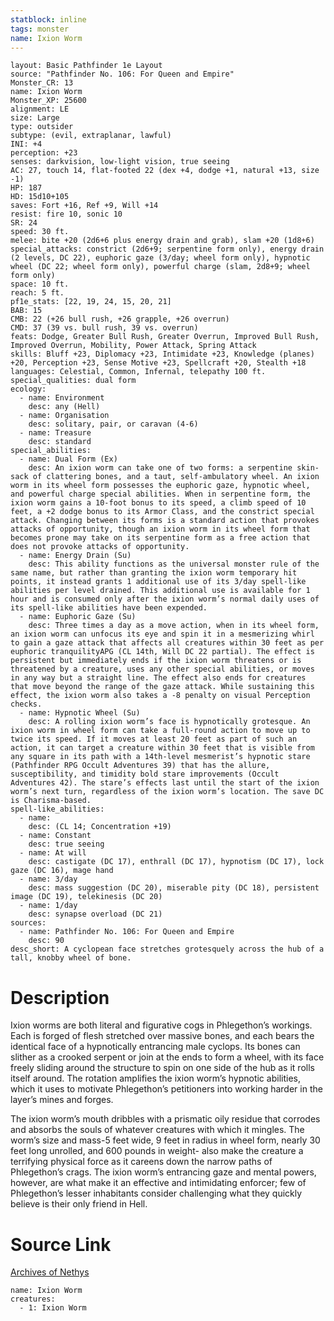 ```yaml
---
statblock: inline
tags: monster
name: Ixion Worm
---
```

```statblock
layout: Basic Pathfinder 1e Layout
source: "Pathfinder No. 106: For Queen and Empire"
Monster_CR: 13
name: Ixion Worm
Monster_XP: 25600
alignment: LE
size: Large
type: outsider
subtype: (evil, extraplanar, lawful)
INI: +4
perception: +23
senses: darkvision, low-light vision, true seeing
AC: 27, touch 14, flat-footed 22 (dex +4, dodge +1, natural +13, size -1)
HP: 187
HD: 15d10+105
saves: Fort +16, Ref +9, Will +14
resist: fire 10, sonic 10
SR: 24
speed: 30 ft.
melee: bite +20 (2d6+6 plus energy drain and grab), slam +20 (1d8+6)
special_attacks: constrict (2d6+9; serpentine form only), energy drain (2 levels, DC 22), euphoric gaze (3/day; wheel form only), hypnotic wheel (DC 22; wheel form only), powerful charge (slam, 2d8+9; wheel form only)
space: 10 ft.
reach: 5 ft.
pf1e_stats: [22, 19, 24, 15, 20, 21]
BAB: 15
CMB: 22 (+26 bull rush, +26 grapple, +26 overrun)
CMD: 37 (39 vs. bull rush, 39 vs. overrun)
feats: Dodge, Greater Bull Rush, Greater Overrun, Improved Bull Rush, Improved Overrun, Mobility, Power Attack, Spring Attack
skills: Bluff +23, Diplomacy +23, Intimidate +23, Knowledge (planes) +20, Perception +23, Sense Motive +23, Spellcraft +20, Stealth +18
languages: Celestial, Common, Infernal, telepathy 100 ft.
special_qualities: dual form
ecology:
  - name: Environment
    desc: any (Hell)
  - name: Organisation
    desc: solitary, pair, or caravan (4-6)
  - name: Treasure
    desc: standard
special_abilities:
  - name: Dual Form (Ex)
    desc: An ixion worm can take one of two forms: a serpentine skin-sack of clattering bones, and a taut, self-ambulatory wheel. An ixion worm in its wheel form possesses the euphoric gaze, hypnotic wheel, and powerful charge special abilities. When in serpentine form, the ixion worm gains a 10-foot bonus to its speed, a climb speed of 10 feet, a +2 dodge bonus to its Armor Class, and the constrict special attack. Changing between its forms is a standard action that provokes attacks of opportunity, though an ixion worm in its wheel form that becomes prone may take on its serpentine form as a free action that does not provoke attacks of opportunity.
  - name: Energy Drain (Su)
    desc: This ability functions as the universal monster rule of the same name, but rather than granting the ixion worm temporary hit points, it instead grants 1 additional use of its 3/day spell-like abilities per level drained. This additional use is available for 1 hour and is consumed only after the ixion worm’s normal daily uses of its spell-like abilities have been expended.
  - name: Euphoric Gaze (Su)
    desc: Three times a day as a move action, when in its wheel form, an ixion worm can unfocus its eye and spin it in a mesmerizing whirl to gain a gaze attack that affects all creatures within 30 feet as per euphoric tranquilityAPG (CL 14th, Will DC 22 partial). The effect is persistent but immediately ends if the ixion worm threatens or is threatened by a creature, uses any other special abilities, or moves in any way but a straight line. The effect also ends for creatures that move beyond the range of the gaze attack. While sustaining this effect, the ixion worm also takes a -8 penalty on visual Perception checks.
  - name: Hypnotic Wheel (Su)
    desc: A rolling ixion worm’s face is hypnotically grotesque. An ixion worm in wheel form can take a full-round action to move up to twice its speed. If it moves at least 20 feet as part of such an action, it can target a creature within 30 feet that is visible from any square in its path with a 14th-level mesmerist’s hypnotic stare (Pathfinder RPG Occult Adventures 39) that has the allure, susceptibility, and timidity bold stare improvements (Occult Adventures 42). The stare’s effects last until the start of the ixion worm’s next turn, regardless of the ixion worm’s location. The save DC is Charisma-based.
spell-like_abilities:
  - name:
    desc: (CL 14; Concentration +19)
  - name: Constant
    desc: true seeing
  - name: At will
    desc: castigate (DC 17), enthrall (DC 17), hypnotism (DC 17), lock gaze (DC 16), mage hand
  - name: 3/day
    desc: mass suggestion (DC 20), miserable pity (DC 18), persistent image (DC 19), telekinesis (DC 20)
  - name: 1/day
    desc: synapse overload (DC 21)
sources:
  - name: Pathfinder No. 106: For Queen and Empire
    desc: 90
desc_short: A cyclopean face stretches grotesquely across the hub of a tall, knobby wheel of bone.
```
# Description
Ixion worms are both literal and figurative cogs in Phlegethon’s workings. Each is forged of flesh stretched over massive bones, and each bears the identical face of a hypnotically entrancing male cyclops. Its bones can slither as a crooked serpent or join at the ends to form a wheel, with its face freely sliding around the structure to spin on one side of the hub as it rolls itself around. The rotation amplifies the ixion worm’s hypnotic abilities, which it uses to motivate Phlegethon’s petitioners into working harder in the layer’s mines and forges.

The ixion worm’s mouth dribbles with a prismatic oily residue that corrodes and absorbs the souls of whatever creatures with which it mingles. The worm’s size and mass-5 feet wide, 9 feet in radius in wheel form, nearly 30 feet long unrolled, and 600 pounds in weight- also make the creature a terrifying physical force as it careens down the narrow paths of Phlegethon’s crags. The ixion worm’s entrancing gaze and mental powers, however, are what make it an effective and intimidating enforcer; few of Phlegethon’s lesser inhabitants consider challenging what they quickly believe is their only friend in Hell.
# Source Link
[Archives of Nethys](https://aonprd.com/MonsterDisplay.aspx?ItemName=Ixion%20Worm)
```encounter-table
name: Ixion Worm
creatures:
  - 1: Ixion Worm
```
